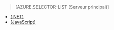 ﻿> [AZURE.SELECTOR-LIST (Serveur principal)]
- [(.NET)](/fr-fr/documentation/articles/mobile-services-dotnet-backend-schedule-recurring-tasks/)
- [(JavaScript)](/fr-fr/documentation/articles/mobile-services-schedule-recurring-tasks/)
